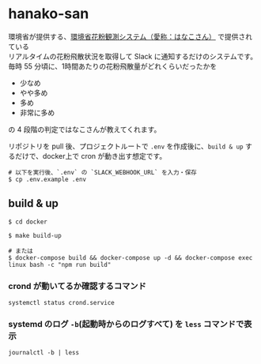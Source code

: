 # hanako-san

環境省が提供する、[環境省花粉観測システム（愛称：はなこさん）](http://kafun.taiki.go.jp/index.aspx) で提供されている  
リアルタイムの花粉飛散状況を取得して Slack に通知するだけのシステムです。  
毎時 55 分頃に、1時間あたりの花粉飛散量がどれくらいだったかを  
- 少なめ  
- やや多め  
- 多め  
- 非常に多め  

の 4 段階の判定ではなこさんが教えてくれます。

リポジトリを pull 後、プロジェクトルートで `.env` を作成後に、`build & up` するだけで、docker上で cron が動き出す想定です。  

```
# 以下を実行後、`.env` の `SLACK_WEBHOOK_URL` を入力・保存
$ cp .env.example .env
```

## build & up
```
$ cd docker  

$ make build-up

# または
$ docker-compose build && docker-compose up -d && docker-compose exec linux bash -c "npm run build"
```

### crond が動いてるか確認するコマンド
`systemctl status crond.service`

### systemd のログ `-b`(起動時からのログすべて) を `less` コマンドで表示
`journalctl -b | less`
